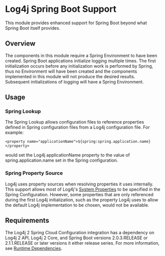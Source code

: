 <!-- vim: set syn=markdown : -->
<!--
    Licensed to the Apache Software Foundation (ASF) under one or more
    contributor license agreements.  See the NOTICE file distributed with
    this work for additional information regarding copyright ownership.
    The ASF licenses this file to You under the Apache License, Version 2.0
    (the "License"); you may not use this file except in compliance with
    the License.  You may obtain a copy of the License at

         http://www.apache.org/licenses/LICENSE-2.0

    Unless required by applicable law or agreed to in writing, software
    distributed under the License is distributed on an "AS IS" BASIS,
    WITHOUT WARRANTIES OR CONDITIONS OF ANY KIND, either express or implied.
    See the License for the specific language governing permissions and
    limitations under the License.
-->

# Log4j Spring Boot Support

This module provides enhanced support for Spring Boot beyond what Spring Boot itself provides. 

## Overview

The components in this module require a Spring Environment to have been created. Spring Boot 
applications initialize logging multiple times. The first initialization occurs before
any initialization work is performed by Spring, thus no Environment will have been created
and the components implemented in this module will not produce the desired results. Subsequent
initializations of logging will have a Spring Environment. 


## Usage

### Spring Lookup

The Spring Lookup allows configuration files to reference properties defined in Spring
configuration files from a Log4j configuration file. For example:

    <property name="applicationName">${spring:spring.application.name}</property>
    
would set the Log4j applicationName property to the value of spring.application.name set in the 
Spring configuration.     

### Spring Property Source

Log4j uses property sources when resolving properties it uses internally. This support allows
most of Log4j's [System Properties](http://logging.apache.org/log4j/2.x/manual/configuration.html#SystemProperties)
to be specified in the Spring Configuration. However, some properties that are only referenced
during the first Log4j initialization, such as the property Log4j uses to allow the default 
Log4j implementation to be chosen, would not be available.

## Requirements

The Log4j 2 Spring Cloud Configuration integration has a dependency on Log4j 2 API, Log4j 2 Core, and 
Spring Boot versions 2.0.3.RELEASE or 2.1.1.RELEASE or later versions it either release series.
For more information, see [Runtime Dependencies](../../runtime-dependencies.html).




